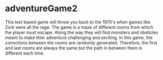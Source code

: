 # adventureGame2

This text based game will throw you back to the 1970's when games like Zork were all the rage. The game is a maze of different rooms from which 
the player must escape. Along the way they will find monsters and obsticles meant to make thier adventure challenging and exciting. In this game, the connctions between
the rooms are randomly generated. Therefore, the first and last rooms are always the same but the path in between them is different each time.
